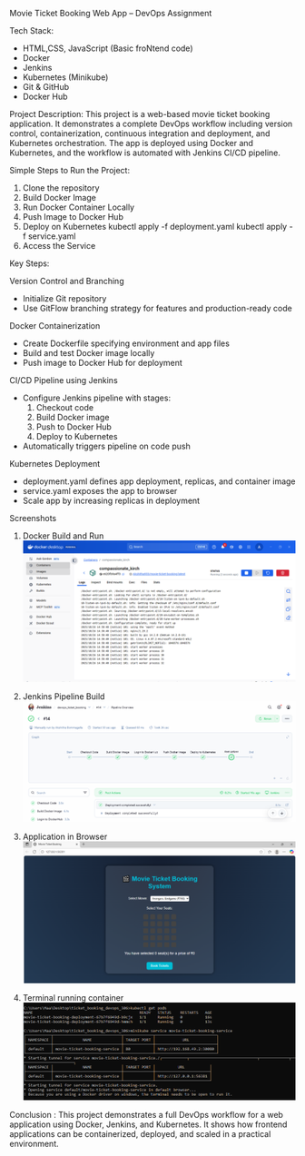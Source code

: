 Movie Ticket Booking Web App – DevOps Assignment

Tech Stack:
- HTML,CSS, JavaScript (Basic froNtend code)
- Docker
- Jenkins
- Kubernetes (Minikube)
- Git & GitHub
- Docker Hub

Project Description:
This project is a web-based movie ticket booking application. 
It demonstrates a complete DevOps workflow including version control, containerization, continuous integration and deployment, and Kubernetes orchestration.
The app is deployed using Docker and Kubernetes, and the workflow is automated with Jenkins CI/CD pipeline.

Simple Steps to Run the Project:

1. Clone the repository
2. Build Docker Image
3. Run Docker Container Locally
4. Push Image to Docker Hub
5. Deploy on Kubernetes
kubectl apply -f deployment.yaml
kubectl apply -f service.yaml
6. Access the Service

Key Steps:

Version Control and Branching
- Initialize Git repository
- Use GitFlow branching strategy for features and production-ready code

Docker Containerization
- Create Dockerfile specifying environment and app files
- Build and test Docker image locally
- Push image to Docker Hub for deployment

CI/CD Pipeline using Jenkins
- Configure Jenkins pipeline with stages:
  1. Checkout code
  2. Build Docker image
  3. Push to Docker Hub
  4. Deploy to Kubernetes
- Automatically triggers pipeline on code push

Kubernetes Deployment
- deployment.yaml defines app deployment, replicas, and container image
- service.yaml exposes the app to browser
- Scale app by increasing replicas in deployment

Screenshots

1. Docker Build and Run
![Docker Build](docker.PNG)

2. Jenkins Pipeline Build
![Jenkins Pipeline](pipeline_build.PNG)

3. Application in Browser
![Application in Browser](Website_image.PNG)

4. Terminal running container
![Terminal Running Container](cmd_running.PNG)


Conclusion :
This project demonstrates a full DevOps workflow for a web application using Docker, Jenkins, and Kubernetes. 
It shows how frontend applications can be containerized, deployed, and scaled in a practical environment.
